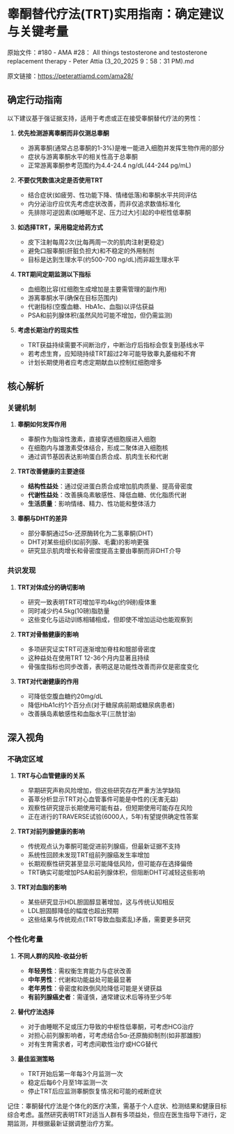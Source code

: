 # 睾酮替代疗法(TRT)实用指南：确定建议与关键考量

原始文件：#180 - AMA #28： All things testosterone and testosterone replacement therapy - Peter Attia (3_20_2025 9：58：31 PM).md

原文链接：https://peterattiamd.com/ama28/

## 确定行动指南

以下建议基于强证据支持，适用于考虑或正在接受睾酮替代疗法的男性：

1. **优先检测游离睾酮而非仅测总睾酮**
   - 游离睾酮(通常占总睾酮的1-3%)是唯一能进入细胞并发挥生物作用的部分
   - 症状与游离睾酮水平的相关性高于总睾酮
   - 正常游离睾酮参考范围约为4.4-24.4 ng/dL(44-244 pg/mL)

2. **不要仅凭数值决定是否使用TRT**
   - 结合症状(如疲劳、性功能下降、情绪低落)和睾酮水平共同评估
   - 内分泌治疗应优先考虑症状改善，而非仅追求数值标准化
   - 先排除可逆因素(如睡眠不足、压力过大)引起的中枢性低睾酮

3. **如选择TRT，采用稳定给药方式**
   - 皮下注射每周2次(比每两周一次的肌肉注射更稳定)
   - 避免口服睾酮(肝脏负担大)和不稳定的外用制剂
   - 目标是达到生理水平(约500-700 ng/dL)而非超生理水平

4. **TRT期间定期监测以下指标**
   - 血细胞比容(红细胞生成增加是主要需管理的副作用)
   - 游离睾酮水平(确保在目标范围内)
   - 代谢指标(空腹血糖、HbA1c、血脂)以评估获益
   - PSA和前列腺体积(虽然风险可能不增加，但仍需监测)

5. **考虑长期治疗的现实性**
   - TRT获益持续需要不间断治疗，中断治疗后指标会恢复到基线水平
   - 若考虑生育，应知晓持续TRT超过2年可能导致睾丸萎缩和不育
   - 计划长期使用者应考虑定期献血以控制红细胞增多

## 核心解析

### 关键机制

1. **睾酮如何发挥作用**
   - 睾酮作为脂溶性激素，直接穿透细胞膜进入细胞
   - 在细胞内与雄激素受体结合，形成二聚体进入细胞核
   - 通过调节基因表达影响蛋白质合成、肌肉生长和代谢

2. **TRT改善健康的主要途径**
   - **结构性益处**：通过促进蛋白质合成增加肌肉质量、提高骨密度
   - **代谢性益处**：改善胰岛素敏感性、降低血糖、优化脂质代谢
   - **生活质量**：影响情绪、精力、性功能和整体活力

3. **睾酮与DHT的差异**
   - 部分睾酮通过5α-还原酶转化为二氢睾酮(DHT)
   - DHT对某些组织(如前列腺、毛囊)的影响更强
   - 研究显示肌肉增长和骨密度提高主要由睾酮而非DHT介导

### 共识发现

1. **TRT对体成分的确切影响**
   - 研究一致表明TRT可增加平均4kg(约9磅)瘦体重
   - 同时减少约4.5kg(10磅)脂肪量
   - 这些变化与运动训练相辅相成，但即使不增加运动也能观察到

2. **TRT对骨骼健康的影响**
   - 多项研究证实TRT可逐渐增加脊柱和髋部骨密度
   - 这种益处在使用TRT 12-36个月内显著且持续
   - 骨强度指标也同步改善，表明这是功能性改善而非仅是密度变化

3. **TRT对代谢健康的作用**
   - 可降低空腹血糖约20mg/dL
   - 降低HbA1c约1个百分点(对于糖尿病前期或糖尿病患者)
   - 改善胰岛素敏感性和血脂水平(三酰甘油)

## 深入视角

### 不确定区域

1. **TRT与心血管健康的关系**
   - 早期研究声称风险增加，但这些研究存在严重方法学缺陷
   - 荟萃分析显示TRT对心血管事件可能是中性的(无害无益)
   - 观察性研究提示长期使用可能有益，但短期使用可能存在风险
   - 正在进行的TRAVERSE试验(6000人，5年)有望提供确定性答案

2. **TRT对前列腺健康的影响**
   - 传统观点认为睾酮可能促进前列腺癌，但最新证据不支持
   - 系统性回顾未发现TRT组前列腺癌发生率增加
   - 长期观察性研究甚至显示可能降低风险，但可能存在选择偏倚
   - TRT确实可能增加PSA和前列腺体积，但阻断DHT可减轻这些影响

3. **TRT对血脂的影响**
   - 某些研究显示HDL胆固醇显著增加，这与传统认知相反
   - LDL胆固醇降低的幅度也超出预期
   - 这些结果与传统观点(TRT导致血脂紊乱)矛盾，需要更多研究

### 个性化考量

1. **不同人群的风险-收益分析**
   - **年轻男性**：需权衡生育能力与症状改善
   - **中年男性**：代谢和功能益处可能最显著
   - **老年男性**：骨密度和跌倒风险降低可能是关键获益
   - **有前列腺癌史者**：需谨慎，通常建议术后等待至少5年

2. **替代疗法选择**
   - 对于由睡眠不足或压力导致的中枢性低睾酮，可考虑HCG治疗
   - 对担心前列腺影响者，可考虑结合5α-还原酶抑制剂(如非那雄胺)
   - 对有生育需求者，可考虑间歇性治疗或HCG替代

3. **最佳监测策略**
   - TRT开始后第一年每3个月监测一次
   - 稳定后每6个月至1年监测一次
   - 停止TRT后应监测睾酮恢复情况和可能的戒断症状

记住：睾酮替代疗法是个体化的医疗决策，需基于个人症状、检测结果和健康目标综合考虑。虽然研究表明TRT对适当人群有多项益处，但应在医生指导下进行，定期监测，并根据最新证据调整治疗方案。